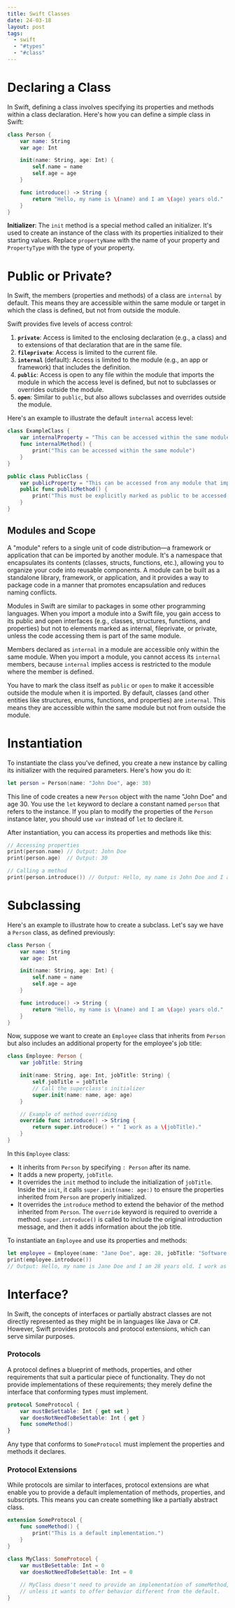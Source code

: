 ```yaml
---
title: Swift Classes
date: 24-03-18
layout: post
tags:
  - swift
  - "#types"
  - "#class"
---
```

# Declaring a Class

In Swift, defining a class involves specifying its properties and methods within a class declaration. Here's how you can define a simple class in Swift:

```Swift
class Person {
    var name: String
    var age: Int

    init(name: String, age: Int) {
        self.name = name
        self.age = age
    }

    func introduce() -> String {
        return "Hello, my name is \(name) and I am \(age) years old."
    }
}
```

**Initializer**: The `init` method is a special method called an initializer. It's used to create an instance of the class with its properties initialized to their starting values. Replace `propertyName` with the name of your property and `PropertyType` with the type of your property.

# Public or Private?

In Swift, the members (properties and methods) of a class are `internal` by default. This means they are accessible within the same module or target in which the class is defined, but not from outside the module.

Swift provides five levels of access control:

1. **`private`**: Access is limited to the enclosing declaration (e.g., a class) and to extensions of that declaration that are in the same file.
2. **`fileprivate`**: Access is limited to the current file.
3. **`internal`** (default): Access is limited to the module (e.g., an app or framework) that includes the definition.
4. **`public`**: Access is open to any file within the module that imports the module in which the access level is defined, but not to subclasses or overrides outside the module.
5. **`open`**: Similar to `public`, but also allows subclasses and overrides outside the module.

Here's an example to illustrate the default `internal` access level:

```Swift
class ExampleClass {
    var internalProperty = "This can be accessed within the same module"
    func internalMethod() {
        print("This can be accessed within the same module")
    }
}

public class PublicClass {
    var publicProperty = "This can be accessed from any module that imports this module"
    public func publicMethod() {
        print("This must be explicitly marked as public to be accessed from any module")
    }
}
```

## Modules and Scope

A "module" refers to a single unit of code distribution—a framework or application that can be imported by another module. It's a namespace that encapsulates its contents (classes, structs, functions, etc.), allowing you to organize your code into reusable components. A module can be built as a standalone library, framework, or application, and it provides a way to package code in a manner that promotes encapsulation and reduces naming conflicts.

Modules in Swift are similar to packages in some other programming languages. When you import a module into a Swift file, you gain access to its public and open interfaces (e.g., classes, structures, functions, and properties) but not to elements marked as internal, fileprivate, or private, unless the code accessing them is part of the same module.

Members declared as `internal` in a module are accessible only within the same module. When you import a module, you cannot access its `internal` members, because `internal` implies access is restricted to the module where the member is defined.

You have to mark the class itself as `public` or `open` to make it accessible outside the module when it is imported. By default, classes (and other entities like structures, enums, functions, and properties) are `internal`. This means they are accessible within the same module but not from outside the module.

# Instantiation

To instantiate the class you've defined, you create a new instance by calling its initializer with the required parameters. Here's how you do it:

```Swift
let person = Person(name: "John Doe", age: 30)
```

This line of code creates a new `Person` object with the name "John Doe" and age 30. You use the `let` keyword to declare a constant named `person` that refers to the instance. If you plan to modify the properties of the `Person` instance later, you should use `var` instead of `let` to declare it.

After instantiation, you can access its properties and methods like this:

```Swift
// Accessing properties
print(person.name) // Output: John Doe
print(person.age)  // Output: 30

// Calling a method
print(person.introduce()) // Output: Hello, my name is John Doe and I am 30 years old.
```

# Subclassing

Here's an example to illustrate how to create a subclass. Let's say we have a `Person` class, as defined previously:

```Swift
class Person {
    var name: String
    var age: Int

    init(name: String, age: Int) {
        self.name = name
        self.age = age
    }

    func introduce() -> String {
        return "Hello, my name is \(name) and I am \(age) years old."
    }
}
```

Now, suppose we want to create an `Employee` class that inherits from `Person` but also includes an additional property for the employee's job title:

```Swift
class Employee: Person {
    var jobTitle: String

    init(name: String, age: Int, jobTitle: String) {
        self.jobTitle = jobTitle
        // Call the superclass's initializer
        super.init(name: name, age: age)
    }

    // Example of method overriding
    override func introduce() -> String {
        return super.introduce() + " I work as a \(jobTitle)."
    }
}
```

In this `Employee` class:

- It inherits from `Person` by specifying `: Person` after its name.
- It adds a new property, `jobTitle`.
- It overrides the `init` method to include the initialization of `jobTitle`. Inside the `init`, it calls `super.init(name: age:)` to ensure the properties inherited from `Person` are properly initialized.
- It overrides the `introduce` method to extend the behavior of the method inherited from `Person`. The `override` keyword is required to override a method. `super.introduce()` is called to include the original introduction message, and then it adds information about the job title.

To instantiate an `Employee` and use its properties and methods:

```Swift
let employee = Employee(name: "Jane Doe", age: 28, jobTitle: "Software Engineer")
print(employee.introduce())
// Output: Hello, my name is Jane Doe and I am 28 years old. I work as a Software Engineer.
```

# Interface?

In Swift, the concepts of interfaces or partially abstract classes are not directly represented as they might be in languages like Java or C#. However, Swift provides protocols and protocol extensions, which can serve similar purposes.

### Protocols

A protocol defines a blueprint of methods, properties, and other requirements that suit a particular piece of functionality. They do not provide implementations of these requirements; they merely define the interface that conforming types must implement.

```Swift
protocol SomeProtocol {
    var mustBeSettable: Int { get set }
    var doesNotNeedToBeSettable: Int { get }
    func someMethod()
}
```

Any type that conforms to `SomeProtocol` must implement the properties and methods it declares.

### Protocol Extensions

While protocols are similar to interfaces, protocol extensions are what enable you to provide a default implementation of methods, properties, and subscripts. This means you can create something like a partially abstract class.

```Swift
extension SomeProtocol {
    func someMethod() {
        print("This is a default implementation.")
    }
}

class MyClass: SomeProtocol {
    var mustBeSettable: Int = 0
    var doesNotNeedToBeSettable: Int = 0
    
    // MyClass doesn't need to provide an implementation of someMethod,
    // unless it wants to offer behavior different from the default.
}
```

